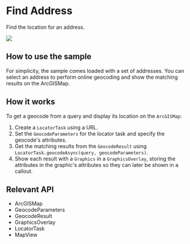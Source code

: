 # Find Address

Find the location for an address.

![]("FindAddress.gif)

## How to use the sample

For simplicity, the sample comes loaded with a set of addresses. You can select an address to perform online geocoding and show the matching results on the ArcGISMap.

## How it works

To get a geocode from a query and display its location on the `ArcGISMap`:


  1. Create a `LocatorTask` using a URL.
  2. Set the `GeocodeParameters` for the locator task and specify the geocode's attributes.
  3. Get the matching results from the `GeocodeResult` using `LocatorTask.geocodeAsync(query, geocodeParameters)`.
  4. Show each result with a `Graphics` in a `GraphicsOverlay`, storing the attributes in 
  the graphic's attributes so they can later be shown in a callout.


## Relevant API


  * ArcGISMap
  * GeocodeParameters
  * GeocodeResult
  * GraphicsOverlay
  * LocatorTask
  * MapView

